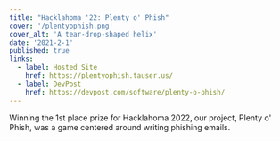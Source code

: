 ```yaml
---
title: "Hacklahoma '22: Plenty o' Phish"
cover: '/plentyophish.png'
cover_alt: 'A tear-drop-shaped helix'
date: '2021-2-1'
published: true
links:
  - label: Hosted Site
    href: https://plentyophish.tauser.us/
  - label: DevPost
    href: https://devpost.com/software/plenty-o-phish/
---
```


Winning the 1st place prize for Hacklahoma 2022, our project, Plenty o' Phish, was a game
centered around writing phishing emails.

